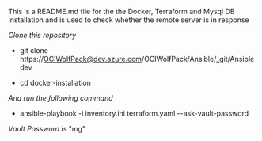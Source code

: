 This is a README.md file for the the Docker, Terraform and Mysql DB installation and is used to check whether the remote server is in response

*Clone this repository*
 - git clone https://OCIWolfPack@dev.azure.com/OCIWolfPack/Ansible/_git/Ansible dev

 - cd docker-installation


*And run the following command*
 - ansible-playbook -i inventory.ini terraform.yaml --ask-vault-password 

*Vault Password is*   "mg"
